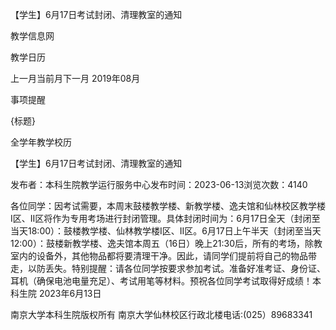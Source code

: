 






【学生】6月17日考试封闭、清理教室的通知





























教学信息网







































教学日历



上一月当前月下一月
2019年08月





事项提醒


{标题}


全学年教学校历
























【学生】6月17日考试封闭、清理教室的通知

发布者：本科生院教学运行服务中心发布时间：2023-06-13浏览次数：4140

各位同学：因考试需要，本周末鼓楼教学楼、新教学楼、逸夫馆和仙林校区教学楼I区、II区将作为专用考场进行封闭管理。具体封闭时间为：6月17日全天（封闭至当天18:00）：鼓楼教学楼、仙林教学楼I区、II区。6月17日上午半天（封闭至当天12:00）：鼓楼新教学楼、逸夫馆本周五（16日）晚上21:30后，所有的考场，除教室内的设备外，其他物品都将要清理干净。因此，请同学们提前将自己的物品带走，以防丢失。特别提醒：请各位同学按要求参加考试。准备好准考证、身份证、耳机（确保电池电量充足）、考试用笔等材料。预祝各位同学考试取得好成绩！本科生院 2023年6月13日

















南京大学本科生院版权所有
南京大学仙林校区行政北楼电话:(025）89683341






















